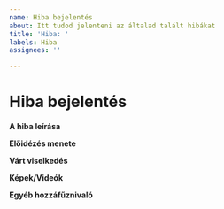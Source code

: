 ```yaml
---
name: Hiba bejelentés
about: Itt tudod jelenteni az általad talált hibákat
title: 'Hiba: '
labels: Hiba
assignees: ''

---
```


# Hiba bejelentés
<!-- Köszönöjük, hogy jelented a hibákat! Próbáld meg részletesen kitölteni az alábbi sablont -->
**A hiba leírása**
<!-- A hiba informatív, tömör, mégis részletgazdag leírása -->

**Előidézés menete**
<!-- Lépések a hiba előidézéséhez:
pl:
  1. Elteleportáltam '...'
  2. Beírtam a  '....' parancsot
  3. Rákattintottam '....'
  4. És '...' történt
-->

**Várt viselkedés**
<!-- Minek kellett volna történnie ebben a helyzetben? -->

**Képek/Videók**
<!-- Ha lehetséges illesz be ide képeket, esetleg videót a hibáról -->

**Egyéb hozzáfűznivaló**
<!-- Ide írhatod az esetleges plusz információt -->
